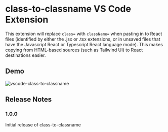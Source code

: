 # class-to-classname VS Code Extension

This extension will replace `class=` with `className=` when pasting in to React files (identified by either the .jsx or .tsx extensions, or in unsaved files that have the Javascript React or Typescript React language mode). This makes copying from HTML-based sources (such as Tailwind UI) to React destinations easier.

## Demo

![vscode-class-to-classname](https://github.com/dylangarcia/vscode-class-to-classname/assets/21202180/9d846df4-3d07-4ffa-ab41-bc2a9bc5d263)


## Release Notes

### 1.0.0

Initial release of class-to-classname
